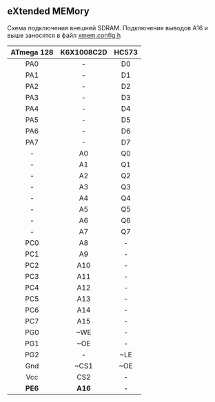 ## e**X**tended **MEM**ory

Схема подключения внешней SDRAM.
Подключения выводов A16 и выше заносятся в файл [xmem.config.h](../src/xmem.config.h)

|ATmega 128|K6X1008C2D|HC573|
|:---:|:---:|:---:|
| PA0 | -   | D0 |
| PA1 | -   | D1 |
| PA2 | -   | D2 |
| PA3 | -   | D3 |
| PA4 | -   | D4 |
| PA5 | -   | D5 |
| PA6 | -   | D6 |
| PA7 | -   | D7 |
| -   | A0  | Q0 |
| -   | A1  | Q1 | 
| -   | A2  | Q2 | 
| -   | A3  | Q3 | 
| -   | A4  | Q4 | 
| -   | A5  | Q5 | 
| -   | A6  | Q6 | 
| -   | A7  | Q7 | 
| PC0 | A8  | -  |
| PC1 | A9  | -  |
| PC2 | A10 | -  |
| PC3 | A11 | -  |
| PC4 | A12 | -  |
| PC5 | A13 | -  |
| PC6 | A14 | -  |
| PC7 | A15 | -  |
| PG0 | ~WE | -  |
| PG1 | ~OE | -  |
| PG2 | -   |~LE |
| Gnd |~CS1 |~OE |
| Vcc | CS2 | -  |
| **PE6** | **A16** | -  |
